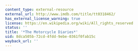 ```yaml
---
content_type: external-resource
external_url: http://www.imdb.com/title/tt0318462/
has_external_license_warning: true
license: https://en.wikipedia.org/wiki/All_rights_reserved
status: ''
title: '*The Motorcycle Diaries*'
uid: 8dca505b-72cd-4fdd-9ebe-0361f0fab15c
wayback_url: ''
---
```

